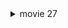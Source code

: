 

<details><summary>movie 27</summary>

### subject 16
tmin = -0.3
tmax = 0.4
time_plot = 0.1

<img width="200" alt="スクリーンショット 2024-02-01 23 00 15" src="https://github.com/am-da/mTRF/assets/112613519/5435c524-3327-400f-ba06-eadd1c4833b1">
<img width="300" alt="スクリーンショット 2024-02-01 22 58 25" src="https://github.com/am-da/mTRF/assets/112613519/78a21a79-37b5-4f38-a63a-7adf0fd13e99">

<img width="500" alt="スクリーンショット 2024-02-01 23 05 37" src="https://github.com/am-da/mTRF/assets/112613519/c908d2bf-7433-4de0-a64d-77038928a60a">
<br/>
<br/>
<br/>
<br/>
<br/>
<br/>


tmin = -0.5
tmax = 0.5
time_plot = -0.01

<img width="200" alt="スクリーンショット 2024-02-01 23 20 10" src="https://github.com/am-da/mTRF/assets/112613519/f68efaa8-1bdd-4f87-bfc8-4013eeac16fd">
<img width="300" alt="スクリーンショット 2024-02-01 23 19 57" src="https://github.com/am-da/mTRF/assets/112613519/967de1a5-6ea3-4306-b7a3-1409365073e0">
<img width="500" alt="スクリーンショット 2024-02-01 23 20 27" src="https://github.com/am-da/mTRF/assets/112613519/cc67b37b-63f7-497b-b53b-fbb8503456f1">


</details>
